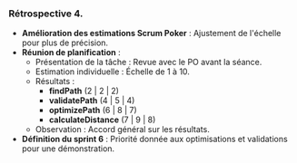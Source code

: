 ### Rétrospective 4.
- **Amélioration des estimations Scrum Poker** : Ajustement de l'échelle pour plus de précision.  
- **Réunion de planification** :  
  - Présentation de la tâche : Revue avec le PO avant la séance.  
  - Estimation individuelle : Échelle de 1 à 10.  
  - Résultats :  
    - **findPath** (2 | 2 | 2)  
    - **validatePath** (4 | 5 | 4)  
    - **optimizePath** (6 | 8 | 7)  
    - **calculateDistance** (7 | 9 | 8)  
  - Observation : Accord général sur les résultats.  
- **Définition du sprint 6** : Priorité donnée aux optimisations et validations pour une démonstration.